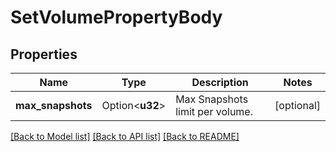 # SetVolumePropertyBody

## Properties

Name | Type | Description | Notes
------------ | ------------- | ------------- | -------------
**max_snapshots** | Option<**u32**> | Max Snapshots limit per volume. | [optional]


[[Back to Model list]](../README.md#documentation-for-models) [[Back to API list]](../README.md#documentation-for-api-endpoints) [[Back to README]](../README.md)

